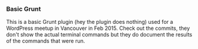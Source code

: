 ### Basic Grunt

This is a basic Grunt plugin (hey the plugin does nothing) used for a WordPress meetup in Vancouver in Feb 2015. Check out the commits, they don't show the actual terminal commands but they do document the results of the commands that were run.
